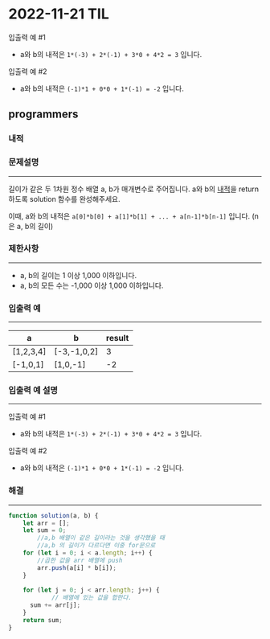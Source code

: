 # 2022-11-21 TIL

입출력 예 #1

- a와 b의 내적은 `1*(-3) + 2*(-1) + 3*0 + 4*2 = 3` 입니다.

입출력 예 #2

- a와 b의 내적은 `(-1)*1 + 0*0 + 1*(-1) = -2` 입니다.

## programmers

### 내적

### 문제설명

---

길이가 같은 두 1차원 정수 배열 a, b가 매개변수로 주어집니다. a와 b의 [내적](https://en.wikipedia.org/wiki/Dot_product)을 return 하도록 solution 함수를 완성해주세요.

이때, a와 b의 내적은 `a[0]*b[0] + a[1]*b[1] + ... + a[n-1]*b[n-1]` 입니다. (n은 a, b의 길이)

### 제한사항

---

- a, b의 길이는 1 이상 1,000 이하입니다.
- a, b의 모든 수는 -1,000 이상 1,000 이하입니다.

### 입출력 예

---

| a | b | result |
| --- | --- | --- |
| [1,2,3,4] | [-3,-1,0,2] | 3 |
| [-1,0,1] | [1,0,-1] | -2 |

### 입출력 예 설명

---

입출력 예 #1

- a와 b의 내적은 `1*(-3) + 2*(-1) + 3*0 + 4*2 = 3` 입니다.

입출력 예 #2

- a와 b의 내적은 `(-1)*1 + 0*0 + 1*(-1) = -2` 입니다.

### 해결

---

```jsx
function solution(a, b) {
    let arr = [];
    let sum = 0;
		//a,b 배열이 같은 길이라는 것을 생각했을 때
		//a,b 의 길이가 다르다면 이중 for문으로 
    for (let i = 0; i < a.length; i++) {
        //곱한 값을 arr 배열에 push
        arr.push(a[i] * b[i]);
    }
    
    for (let j = 0; j < arr.length; j++) {
			// 배열에 있는 값을 합한다.
      sum += arr[j];
    }
    return sum;
}
```